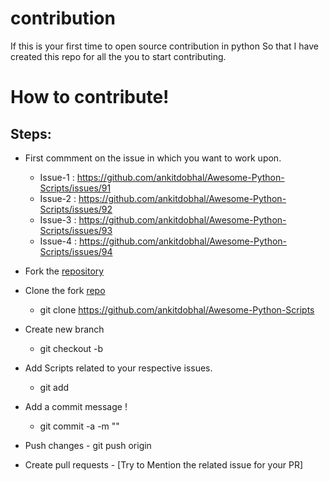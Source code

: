 # contribution
 If this is your first time to open source contribution in python So that I have created this repo for all the you to start contributing.

# How to contribute!

## Steps:
  -  First commment on the issue in which you want to work upon.
     - Issue-1 : https://github.com/ankitdobhal/Awesome-Python-Scripts/issues/91
     - Issue-2 : https://github.com/ankitdobhal/Awesome-Python-Scripts/issues/92
     - Issue-3 : https://github.com/ankitdobhal/Awesome-Python-Scripts/issues/93
     - Issue-4 : https://github.com/ankitdobhal/Awesome-Python-Scripts/issues/94
  
  -  Fork the [repository](https://github.com/ankitdobhal/Awesome-Python-Scripts)
  
  -  Clone the fork [repo](https://github.com/ankitdobhal/Awesome-Python-Scripts)
     - git clone https://github.com/ankitdobhal/Awesome-Python-Scripts
  -  Create new branch 
     - git checkout -b <Your-Branch-Name>
  
  -  Add Scripts related to your respective issues.
     - git add <your-contribution>
 
  -  Add a commit message !
     - git commit -a -m "<Added your message>"
  -  Push changes
    - git push origin
 
  -  Create pull requests
    - [Try to Mention the related issue for your PR]
